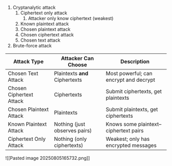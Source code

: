 1. Cryptanalytic attack
	1. Ciphertext only attack
		1. Attacker only know ciphertext (weakest)
	2. Known plaintext attack
	3. Chosen plaintext attack
	4. Chosen ciphertext attack
	5. Chosen text attack
2. Brute-force attack

| Attack Type              | Attacker Can Choose            | Description                            |
| ------------------------ | ------------------------------ | -------------------------------------- |
| Chosen Text Attack       | Plaintexts **and** Ciphertexts | Most powerful; can encrypt and decrypt |
| Chosen Ciphertext Attack | Ciphertexts                    | Submit ciphertexts, get plaintexts     |
| Chosen Plaintext Attack  | Plaintexts                     | Submit plaintexts, get ciphertexts     |
| Known Plaintext Attack   | Nothing (just observes pairs)  | Knows some plaintext–ciphertext pairs  |
| Ciphertext Only Attack   | Nothing (only ciphertexts)     | Weakest; only has encrypted messages   |
![[Pasted image 20250805165732.png]]